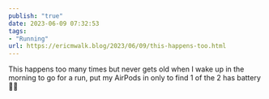 ```yaml
---
publish: "true"
date: 2023-06-09 07:32:53
tags:
- "Running"
url: https://ericmwalk.blog/2023/06/09/this-happens-too.html
---
```

This happens too many times but never gets old when I wake up in the morning to go for a run, put my AirPods in only to find 1 of the 2 has battery 🪫😖